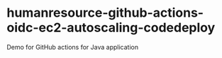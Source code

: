 # humanresource-github-actions-oidc-ec2-autoscaling-codedeploy
Demo for GitHub actions for Java application 

